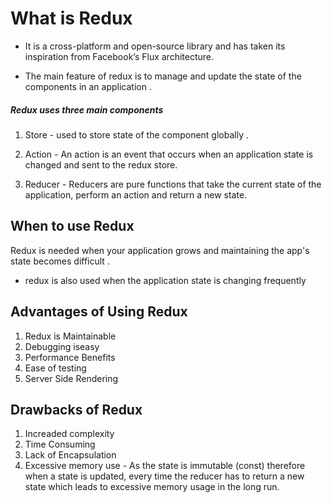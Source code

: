 # What is  Redux 

 * It is a cross-platform and open-source library and has taken its inspiration from Facebook’s Flux architecture.

 * The main feature of redux is to manage and update the state of the components in an application .

##### Redux uses three main components 

1. Store - used to store state of the  component globally .

2. Action -  An action is an event that occurs when an application state is changed and sent to the redux store.
3. Reducer  - Reducers are pure functions that take the current state of the application, perform an action and return a new state.


## When to use Redux 

 Redux is needed when your application grows and maintaining the app's state becomes difficult .

 * redux is also used when the application state is changing frequently


## Advantages of Using Redux

1. Redux is Maintainable 
2. Debugging iseasy
3. Performance Benefits  
4. Ease of testing
5. Server Side Rendering 

## Drawbacks of Redux 

1. Increaded complexity 
2. Time Consuming 
3. Lack of Encapsulation
4. Excessive memory use - As the state is immutable (const) therefore when a state is updated, every time the reducer has to return a new state which leads to excessive memory usage in the long run. 


 